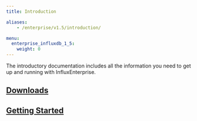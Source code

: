 ```yaml
---
title: Introduction

aliases:
    - /enterprise/v1.5/introduction/

menu:
  enterprise_influxdb_1_5:
    weight: 0
---
```


The introductory documentation includes all the information you need to get up
and running with InfluxEnterprise.

## [Downloads](/enterprise_influxdb/v1.5/introduction/download/)
## [Getting Started](/enterprise_influxdb/v1.5/introduction/getting_started/)
